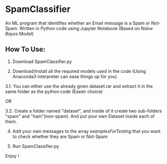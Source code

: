 # SpamClassifier
An ML program that identifies whether an Email message is a Spam or Not-Spam.
Written in Python code using Jupyter Notebook
(Based on *Naive Bayes* Model)

## How To Use:
1. Download SpamClassifier.py

2. Download/Install all the required models used in the code (Using Anaconda3 interpreter can ease things up for you)


3.1. You can either use the already given dataset.rar and extract it in the same folder as the python code (Easier choice)

*OR* 

3.2. Create a folder named "dataset", and inside of it create two sub-folders "spam" and "ham"(non-spam). And put your own Dataset inside each of them.

4. Add your own messages to the array *examplesForTesting* that you want to check whether they are Spam or Not-Spam

5. Run SpamClassifier.py


Enjoy !
